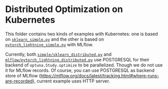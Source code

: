 # Distributed Optimization on Kubernetes

This folder contains two kinds of examples with Kubernetes: one is based on [`sklearn_simple.py`](../sklearn/sklearn_simple.py) and the other is based on [`pytorch_lightning_simple.py`](../pytorch/pytorch_lightning_simple.py) with MLflow.

Currently, both [`simple/sklearn_distributed.py`](./simple/sklearn_distributed.py) and [`mlflow/pytorch_lightning_distributed.py`](./mlflow/pytorch_lightning_distributed.py) use POSTGRESQL for their backend of `optuna.Study.optimize` to be parallelized.
Though we do not use it for MLflow records.  Of course, you can use POSTGRESQL as backend store of MLflow (https://mlflow.org/docs/latest/tracking.html#where-runs-are-recorded), current example uses HTTP server.
